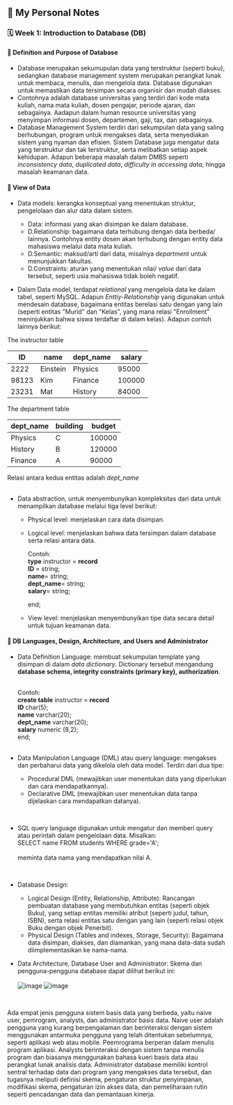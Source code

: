## 📘 My Personal Notes

### 🗓️ Week 1: Introduction to Database (DB)

#### 📍 Definition and Purpose of Database
- Database merupakan sekumupulan data yang terstruktur (seperti buku), sedangkan database management system merupakan perangkat lunak untuk membaca, menulis, dan mengelola data. Database digunakan untuk memastikan data tersimpan secara organisir dan mudah diakses.
- Contohnya adalah database universitas yang terdiri dari kode mata kuliah, nama mata kuliah, dosen pengajar, periode ajaran, dan sebagainya. Aadapun dalam human resource universitas yang menyimpan informasi dosen, departemen, gaji, tax, dan sebagainya.
- Database Management System terdiri dari sekumpulan data yang saling berhubungan, program untuk mengakses data, serta menyediakan sistem yang nyaman dan efisien. Sistem Database juga mengatur data yang terstruktur dan tak terstruktur, serta melibatkan setiap aspek kehidupan. Adapun beberapa masalah dalam DMBS seperti _inconsistency data_, _duplicated data_, _difficulty in accessing data_, hingga masalah keamanan data.
      <br />

#### 📍 View of Data
- Data models: kerangka konseptual yang menentukan struktur, pengelolaan dan alur data dalam sistem.
  * Data: informasi yang akan disimpan ke dalam database.
  * D.Relationship: bagaimana data terhubung dengan data berbeda/ lainnya. Contohnya entity dosen akan terhubung dengan entity data mahasiswa melalui data mata kuliah.  
  * D.Semantic: maksud/arti dari data, misalnya _department_ untuk menunjukkan fakultas.
  * D.Constraints: aturan yang menentukan nilai/ _value_ dari data tersebut, seperti usia mahasiswa tidak boleh negatif.

- Dalam Data model, terdapat _relational_ yang mengelola data ke dalam tabel, seperti MySQL. Adapun _Enttiy-Relationship_ yang digunakan untuk mendesain database, bagaimana entitas berelasi satu dengan yang lain (seperti entitas "Murid" dan "Kelas", yang mana relasi "Enrollment" meninjukkan bahwa siswa terdaftar di dalam kelas). Adapun contoh lainnya berikut:

The instructor table

  |ID|name|dept_name|salary|
  |---|---|----|----|
  |2222|Einstein|Physics|95000|
  |98123|Kim|Finance|100000|
  |23231|Mat| History|84000|
  
The department table

 |dept_name|building|budget|
  |---|---|----|
  |Physics|C|100000|
  |History|B|120000|
  |Finance|A|90000|

 Relasi antara kedua entitas adalah _dept_name_
<br />
<br />
 
- Data abstraction, untuk menyembunyikan kompleksitas dari data untuk menampilkan database melalui tiga level berikut:
    * Physical level: menjelaskan cara data disimpan.
    * Logical level: menjelaskan bahwa data tersimpan dalam database serta relasi antara data.
      <br />
      
      Contoh:      <br />
      **type** instructor = **record**      <br />
             **ID** = string;      <br />
             **name**= string;      <br />
             **dept_name**= string;      <br />
             **salary**= string;      <br />

      end;
      <br />

    * View level: menjelaskan menyembunyikan tipe data secara detail untuk tujuan keamanan data.
      <br />

#### 📍 DB Languages, Design, Architecture, and Users and Administrator
- Data Definition Language: membuat sekumpulan template yang disimpan di dalam _data dictionary_. Dictionary tersebut mengandung **database schema, integrity constraints (primary key), authorization**.

  <br/>Contoh: <br/>
      **create table** instructor = **record**      <br />
             **ID** char(5);      <br />
             **name** varchar(20);      <br />
             **dept_name** varchar(20);      <br />
             **salary** numeric (8,2);      <br />
             end;
      <br />
      <br />

- Data Manipulation Language (DML) atau query language: mengakses dan perbaharui data yang dikelola oleh data model. Terdiri dari dua tipe:
   * Procedural DML (mewajibkan user menentukan data yang diperlukan dan cara mendapatkannya).
   * Declarative DML (mewajibkan user menentukan data tanpa dijelaskan cara mendapatkan datanya).
<br />

- SQL query language digunakan untuk mengatur dan memberi query atau perintah dalam pengelolaan data. Misalkan: <br/>
SELECT name FROM students WHERE grade='A';<br/>
<br/> meminta data nama yang mendapatkan nilai A.
<br/>

- Database Design:
   * Logical Design (Entity, Relationship, Attribute): Rancangan pembuatan database yang membutuhkan entitas (seperti objek Buku), yang setiap entitas memiliki atribut (seperti judul, tahun, ISBN), serta relasi entitas satu dengan yang lain (seperti relasi objek Buku dengan objek Penerbit).
   * Physical Design (Tables and indexes, Storage, Security): Bagaimana data disimpan, diakses, dan diamankan, yang mana data-data sudah diimplementasikan ke nama-nama.

- Data Architecture, Database User and Administrator: Skema dan pengguna-pengguna database dapat dilihat berikut ini: <br/><br/>
![image](https://github.com/nicholast25/Catatan-Sistem-Basis-Data/assets/147079216/cb1a750e-9be5-43df-b98e-0cb8229fce51)
 ![image](https://github.com/nicholast25/Catatan-Sistem-Basis-Data/assets/147079216/aaecc04d-1572-4374-9ff9-6ae3ac6d6df8)

<br/>

 Ada empat jenis pengguna sistem basis data yang berbeda, yaitu naive user, pemrogram, analysts, dan administrator basis data. Naive user adalah pengguna yang kurang berpengalaman dan berinteraksi dengan sistem menggunakan antarmuka pengguna yang telah ditentukan sebelumnya, seperti aplikasi web atau mobile. Peemrograma berperan dalam menulis program aplikasi. Analysts berinteraksi dengan sistem tanpa menulis program dan biasanya menggunakan bahasa kueri basis data atau perangkat lunak analisis data. Administrator database memiliki kontrol sentral terhadap data dan program yang mengakses data tersebut, dan tugasnya meliputi definisi skema, pengaturan struktur penyimpanan, modifikasi skema, pengaturan izin akses data, dan pemeliharaan rutin seperti pencadangan data dan pemantauan kinerja.



